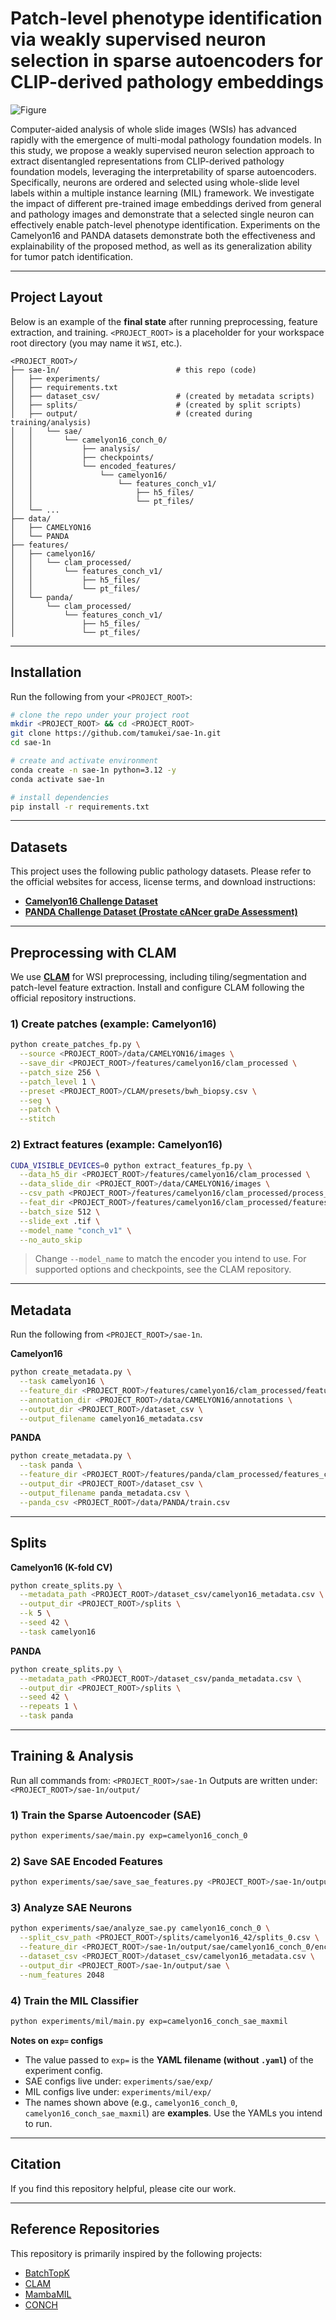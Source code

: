 # Patch-level phenotype identification via weakly supervised neuron selection in sparse autoencoders for CLIP-derived pathology embeddings

![Figure](figures/fig1_pipeline.png)

Computer-aided analysis of whole slide images (WSIs) has advanced rapidly with the emergence of multi-modal pathology foundation models. In this study, we propose a weakly supervised neuron selection approach to extract disentangled representations from CLIP-derived pathology foundation models, leveraging the interpretability of sparse autoencoders. Specifically, neurons are ordered and selected using whole-slide level labels within a multiple instance learning (MIL) framework. We investigate the impact of different pre-trained image embeddings derived from general and pathology images and demonstrate that a selected single neuron can effectively enable patch-level phenotype identification. Experiments on the Camelyon16 and PANDA datasets demonstrate both the effectiveness and explainability of the proposed method, as well as its generalization ability for tumor patch identification.

---

## Project Layout

Below is an example of the **final state** after running preprocessing, feature extraction, and training. `<PROJECT_ROOT>` is a placeholder for your workspace root directory (you may name it `WSI`, etc.).

```text
<PROJECT_ROOT>/
├── sae-1n/                          # this repo (code)
│   ├── experiments/
│   ├── requirements.txt
│   ├── dataset_csv/                 # (created by metadata scripts)
│   ├── splits/                      # (created by split scripts)
│   ├── output/                      # (created during training/analysis)
│   │   └── sae/
│   │       └── camelyon16_conch_0/
│   │           ├── analysis/
│   │           ├── checkpoints/
│   │           └── encoded_features/
│   │               └── camelyon16/
│   │                   └── features_conch_v1/
│   │                       ├── h5_files/
│   │                       └── pt_files/
│   └── ...
├── data/
│   ├── CAMELYON16
│   └── PANDA
├── features/
│   ├── camelyon16/
│   │   └── clam_processed/
│   │       └── features_conch_v1/
│   │           ├── h5_files/
│   │           └── pt_files/
│   └── panda/
│       └── clam_processed/
│           └── features_conch_v1/
│               ├── h5_files/
│               └── pt_files/
````

---

## Installation

Run the following from your `<PROJECT_ROOT>`:

```bash
# clone the repo under your project root
mkdir <PROJECT_ROOT> && cd <PROJECT_ROOT>
git clone https://github.com/tamukei/sae-1n.git
cd sae-1n

# create and activate environment
conda create -n sae-1n python=3.12 -y
conda activate sae-1n

# install dependencies
pip install -r requirements.txt
```

---

## Datasets

This project uses the following public pathology datasets. Please refer to the official websites for access, license terms, and download instructions:

* **[Camelyon16 Challenge Dataset](https://camelyon16.grand-challenge.org/)**
* **[PANDA Challenge Dataset (Prostate cANcer graDe Assessment)](https://panda.grand-challenge.org/)**

---

## Preprocessing with CLAM

We use [**CLAM**](https://github.com/mahmoodlab/CLAM) for WSI preprocessing, including tiling/segmentation and patch-level feature extraction. Install and configure CLAM following the official repository instructions.

### 1) Create patches (example: Camelyon16)

```bash
python create_patches_fp.py \
  --source <PROJECT_ROOT>/data/CAMELYON16/images \
  --save_dir <PROJECT_ROOT>/features/camelyon16/clam_processed \
  --patch_size 256 \
  --patch_level 1 \
  --preset <PROJECT_ROOT>/CLAM/presets/bwh_biopsy.csv \
  --seg \
  --patch \
  --stitch
```

### 2) Extract features (example: Camelyon16)

```bash
CUDA_VISIBLE_DEVICES=0 python extract_features_fp.py \
  --data_h5_dir <PROJECT_ROOT>/features/camelyon16/clam_processed \
  --data_slide_dir <PROJECT_ROOT>/data/CAMELYON16/images \
  --csv_path <PROJECT_ROOT>/features/camelyon16/clam_processed/process_list_autogen.csv \
  --feat_dir <PROJECT_ROOT>/features/camelyon16/clam_processed/features_conch_v1 \
  --batch_size 512 \
  --slide_ext .tif \
  --model_name "conch_v1" \
  --no_auto_skip
```

> Change `--model_name` to match the encoder you intend to use. For supported options and checkpoints, see the CLAM repository.

---

## Metadata

Run the following from `<PROJECT_ROOT>/sae-1n`.

**Camelyon16**

```bash
python create_metadata.py \
  --task camelyon16 \
  --feature_dir <PROJECT_ROOT>/features/camelyon16/clam_processed/features_conch_v1/h5_files \
  --annotation_dir <PROJECT_ROOT>/data/CAMELYON16/annotations \
  --output_dir <PROJECT_ROOT>/dataset_csv \
  --output_filename camelyon16_metadata.csv
```

**PANDA**

```bash
python create_metadata.py \
  --task panda \
  --feature_dir <PROJECT_ROOT>/features/panda/clam_processed/features_conch_v1/h5_files \
  --output_dir <PROJECT_ROOT>/dataset_csv \
  --output_filename panda_metadata.csv \
  --panda_csv <PROJECT_ROOT>/data/PANDA/train.csv
```

---

## Splits

**Camelyon16 (K-fold CV)**

```bash
python create_splits.py \
  --metadata_path <PROJECT_ROOT>/dataset_csv/camelyon16_metadata.csv \
  --output_dir <PROJECT_ROOT>/splits \
  --k 5 \
  --seed 42 \
  --task camelyon16
```

**PANDA**

```bash
python create_splits.py \
  --metadata_path <PROJECT_ROOT>/dataset_csv/panda_metadata.csv \
  --output_dir <PROJECT_ROOT>/splits \
  --seed 42 \
  --repeats 1 \
  --task panda
```

---

## Training & Analysis

Run all commands from: `<PROJECT_ROOT>/sae-1n`
Outputs are written under: `<PROJECT_ROOT>/sae-1n/output/`

### 1) Train the Sparse Autoencoder (SAE)

```bash
python experiments/sae/main.py exp=camelyon16_conch_0
```

### 2) Save SAE Encoded Features

```bash
python experiments/sae/save_sae_features.py <PROJECT_ROOT>/sae-1n/output/sae/camelyon16_conch_0
```

### 3) Analyze SAE Neurons

```bash
python experiments/sae/analyze_sae.py camelyon16_conch_0 \
  --split_csv_path <PROJECT_ROOT>/splits/camelyon16_42/splits_0.csv \
  --feature_dir <PROJECT_ROOT>/sae-1n/output/sae/camelyon16_conch_0/encoded_features/camelyon16/features_conch_v1/pt_files \
  --dataset_csv <PROJECT_ROOT>/dataset_csv/camelyon16_metadata.csv \
  --output_dir <PROJECT_ROOT>/sae-1n/output/sae \
  --num_features 2048
```

### 4) Train the MIL Classifier

```bash
python experiments/mil/main.py exp=camelyon16_conch_sae_maxmil
```

**Notes on `exp=` configs**

* The value passed to `exp=` is the **YAML filename (without `.yaml`)** of the experiment config.
* SAE configs live under: `experiments/sae/exp/`
* MIL configs live under: `experiments/mil/exp/`
* The names shown above (e.g., `camelyon16_conch_0`, `camelyon16_conch_sae_maxmil`) are **examples**. Use the YAMLs you intend to run.

---

## Citation

If you find this repository helpful, please cite our work.

---

## Reference Repositories

This repository is primarily inspired by the following projects:

* [BatchTopK](https://github.com/bartbussmann/BatchTopK)
* [CLAM](https://github.com/mahmoodlab/CLAM)
* [MambaMIL](https://github.com/isyangshu/MambaMIL)
* [CONCH](https://github.com/mahmoodlab/CONCH)
